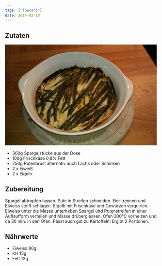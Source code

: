 ```yaml
---
tags: ["lowcarb"]
date: 2014-02-18
---
```


## Zutaten
![](/uploads/spargelauflauf-small.jpg)

- 300g Spargelstücke aus der Dose
- 100g Frischkäse 0,8% Fett
- 250g Putenbrust alternativ auch Lachs oder Schinken
- 2 x Eiweiß
- 2 x Eigelb

## Zubereitung
Spargel abtropfen lassen. Pute in Streifen schneiden. Eier trennen und Eiweiss steiff schlagen. Eigelb mit Frischkäse und Gewürzen verquirlen. Eiweiss unter die Masse unterheben Spargel und Putenstreifen in einer Auflaufform verteilen und Masse drübergiessen. Ofen 200°C vorheizen und ca 30 min. in den Ofen.
Passt auch gut zu Kartoffeln!
Ergibt 2 Portionen.

## Nährwerte
- Eiweiss 80g
- KH 15g
- Fett 12g
